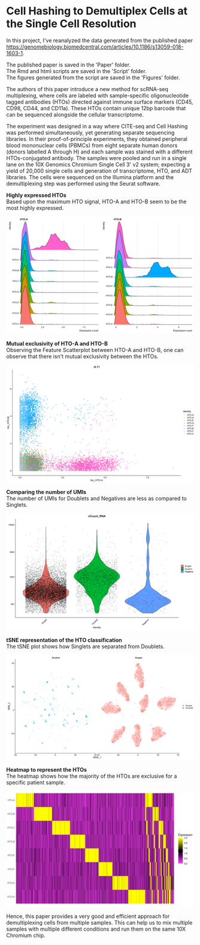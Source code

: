 # Cell Hashing to Demultiplex Cells at the Single Cell Resolution

In this project, I've reanalyzed the data generated from the published paper https://genomebiology.biomedcentral.com/articles/10.1186/s13059-018-1603-1.

The published paper is saved in the 'Paper' folder.    
The Rmd and html scripts are saved in the 'Script' folder.    
The figures generated from the script are saved in the 'Figures' folder.

The authors of this paper introduce a new method for scRNA-seq multiplexing, where cells are labeled with sample-specific oligonucleotide tagged antibodies (HTOs) directed against immune surface markers (CD45, CD98, CD44, and CD11a). These HTOs contain unique 12bp barcode that can be sequenced alongside the cellular transcriptome.

The experiment was designed in a way where CITE-seq and Cell Hashing was performed simultaneously, yet generating separate sequencing libraries. In their proof-of-principle experiments, they obtained peripheral blood mononuclear cells (PBMCs) from eight separate human donors (donors labelled A through H) and each sample was stained with a different HTOs-conjugated antibody. The samples were pooled and run in a single lane on the 10X Genomics Chromium Single Cell 3' v2 system; expecting a yield of 20,000 single cells and generation of transcriptome, HTO, and ADT libraries. The cells were sequenced on the Illumina platform and the demultiplexing step was performed using the Seurat software.

**Highly expressed HTOs**       
Based upon the maximum HTO signal, HTO-A and HTO-B seem to be the most highly expressed.

![](Figures/Ridgeplot.png)

**Mutual exclusivity of HTO-A and HTO-B**    
Observing the Feature Scatterplot between HTO-A and HTO-B, one can observe that there isn't mutual exclusivity between the HTOs.

![](Figures/Scatterplot.png)    

**Comparing the number of UMIs**    
The number of UMIs for Doublets and Negatives are less as compared to Singlets.

![](Figures/violinplot.png)

**tSNE representation of the HTO classification**    
The tSNE plot shows how Singlets are separated from Doublets.     

![](Figures/tsne.png)

**Heatmap to represent the HTOs**    
The heatmap shows how the majority of the HTOs are exclusive for a specific patient sample.

![](Figures/heatmap.png)

Hence, this paper provides a very good and efficient approach for demultiplexing cells from multiple samples. This can help us to mix multiple samples with multiple different conditions and run them on the same 10X Chromium chip.
